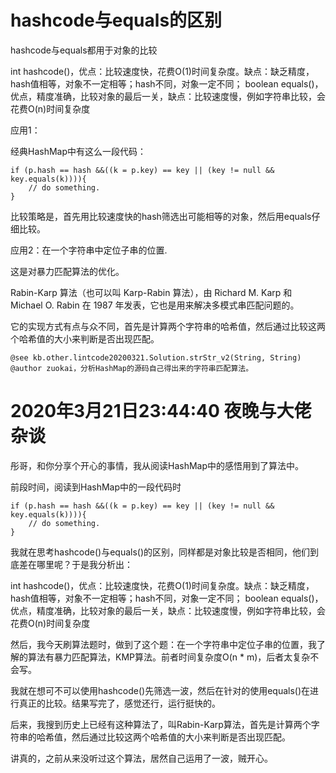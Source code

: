 # hashcode与equals的区别

hashcode与equals都用于对象的比较

int hashcode()，优点：比较速度快，花费O(1)时间复杂度。缺点：缺乏精度，hash值相等，对象不一定相等；hash不同，对象一定不同；
boolean equals()，优点，精度准确，比较对象的最后一关，缺点：比较速度慢，例如字符串比较，会花费O(n)时间复杂度

应用1：

经典HashMap中有这么一段代码：
	
	if (p.hash == hash &&((k = p.key) == key || (key != null && key.equals(k)))){
		// do something.
	}
	
比较策略是，首先用比较速度快的hash筛选出可能相等的对象，然后用equals仔细比较。

应用2：在一个字符串中定位子串的位置.

这是对暴力匹配算法的优化。

Rabin-Karp 算法（也可以叫 Karp-Rabin 算法），由 Richard M. Karp 和 Michael O. Rabin 在 1987 年发表，它也是用来解决多模式串匹配问题的。

它的实现方式有点与众不同，首先是计算两个字符串的哈希值，然后通过比较这两个哈希值的大小来判断是否出现匹配。

	@see kb.other.lintcode20200321.Solution.strStr_v2(String, String)
	@author zuokai，分析HashMap的源码自己得出来的字符串匹配算法。






# 2020年3月21日23:44:40 夜晚与大佬杂谈

彤哥，和你分享个开心的事情，我从阅读HashMap中的感悟用到了算法中。

前段时间，阅读到HashMap中的一段代码时

	if (p.hash == hash &&((k = p.key) == key || (key != null && key.equals(k)))){
		// do something.
	}

我就在思考hashcode()与equals()的区别，同样都是对象比较是否相同，他们到底差在哪里呢？于是我分析出：

int hashcode()，优点：比较速度快，花费O(1)时间复杂度。缺点：缺乏精度，hash值相等，对象不一定相等；hash不同，对象一定不同；
boolean equals()，优点，精度准确，比较对象的最后一关，缺点：比较速度慢，例如字符串比较，会花费O(n)时间复杂度

然后，我今天刷算法题时，做到了这个题：在一个字符串中定位子串的位置，我了解的算法有暴力匹配算法，KMP算法。前者时间复杂度O(n * m)，后者太复杂不会写。

我就在想可不可以使用hashcode()先筛选一波，然后在针对的使用equals()在进行真正的比较。结果写完了，感觉还行，运行挺快的。

后来，我搜到历史上已经有这种算法了，叫Rabin-Karp算法，首先是计算两个字符串的哈希值，然后通过比较这两个哈希值的大小来判断是否出现匹配。

讲真的，之前从来没听过这个算法，居然自己运用了一波，贼开心。


